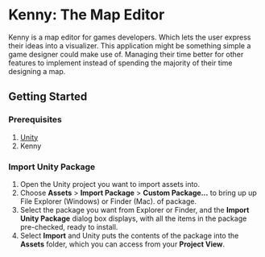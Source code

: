 # Kenny: The Map Editor

Kenny is a map editor for games developers. Which lets the user express their ideas into a visualizer. This application might be something simple a game designer could make use of. Managing their time better for other features to implement instead of spending the majority of their time designing a map.

## Getting Started

### Prerequisites

1. [Unity](https://unity3d.com/get-unity/download)
1. Kenny

### Import Unity Package

1. Open the Unity project you want to import assets into.
1. Choose **Assets** > **Import Package** > **Custom Package…** to bring up up File Explorer (Windows) or Finder (Mac). of package.
1. Select the package you want from Explorer or Finder, and the **Import Unity Package** dialog box displays, with all the items in the package pre-checked, ready to install.
1. Select **Import** and Unity puts the contents of the package into the **Assets** folder, which you can access from your **Project View**.
